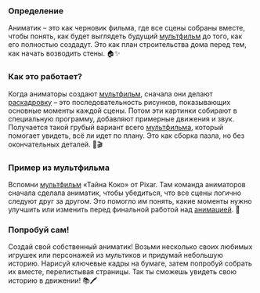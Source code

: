 ### Определение

Аниматик – это как черновик фильма, где все сцены собраны вместе, чтобы понять, как будет выглядеть будущий [мультфильм](cartoon.md) до того, как его полностью создадут. Это как план строительства дома перед тем, как начать возводить стены. 🏠✨

### Как это работает?

Когда аниматоры создают [мультфильм](cartoon.md), сначала они делают [раскадровку](storyboarding.md) – это последовательность рисунков, показывающих основные моменты каждой сцены. Потом эти картинки собирают в специальную программу, добавляют примерные движения и звук. Получается такой грубый вариант всего [мультфильма](cartoon.md), который помогает увидеть, всё ли идет по плану. Это как сборка пазла, но без окончательных деталей. 🧩🎬

### Пример из мультфильма

Вспомни [мультфильм](cartoon.md) «Тайна Коко» от Pixar. Там команда аниматоров сначала сделала аниматик, чтобы убедиться, что все сцены логично следуют друг за другом. Это помогло им понять, какие моменты нужно улучшить или изменить перед финальной работой над [анимацией](animation.md). 🌟

### Попробуй сам!

Создай свой собственный аниматик! Возьми несколько своих любимых игрушек или персонажей из мультиков и придумай небольшую историю. Нарисуй ключевые кадры на бумаге, затем попробуй собрать их вместе, перелистывая страницы. Так ты сможешь увидеть свою историю в движении! 📚🖍️
